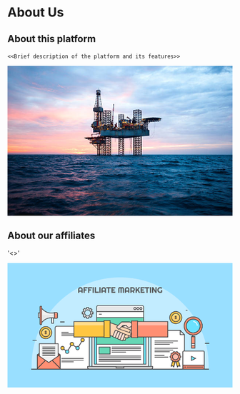 # About Us

## About this platform 

`<<Brief description of the platform and its features>>`

![Platform](img/platform.jpg)

## About our affiliates

'<<list by category with links to profiles>>'

![affiliates](img/affiliates/affiliates.png)

